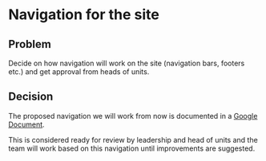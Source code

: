 # Navigation for the site

## Problem

Decide on how navigation will work on the site (navigation bars, footers etc.) and get approval from heads of units.

## Decision

The proposed navigation we will work from now is documented in a [Google Document](https://docs.google.com/a/okfn.org/document/d/15svwaQhOMaYNgf-pz3Z92nGGHAnet8lm8KRtRC23xno/edit).

This is considered ready for review by leadership and head of units and the team will work based on this navigation until improvements are suggested.
